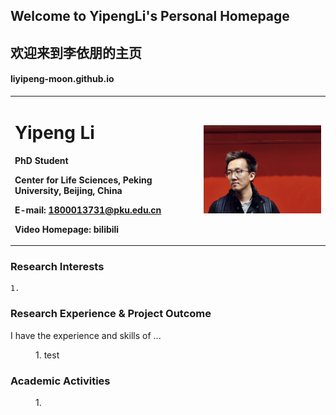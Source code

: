 ## Welcome to YipengLi's Personal Homepage
## 欢迎来到李依朋的主页
#### liyipeng-moon.github.io


<table border="0">
  <tr>
    <td width="60%">
      <h1>Yipeng Li</h1>
      <p><b>PhD Student</b></p>
      <p><b>Center for Life Sciences, Peking University, Beijing, China</b></p>
      <p><b>E-mail: <a href="mailto: 1800013731@pku.edu.cn">1800013731@pku.edu.cn</a> </b></p>
      <p><b>Video Homepage: <a "https://space.bilibili.com/279718842">bilibili</a> </b></p>
    </td>
    <td width="40%">
      <img src="https://github.com/liyipeng-moon/liyipeng-moon.github.io/raw/main/img/1.jpeg" width="100%">  
    </td>
  </tr>
</table>

### Research Interests
```
1. 
```

### Research Experience & Project Outcome

I have the experience and skills of ...
<dl>
<dd>1. test</dd>


</dl>


### Academic Activities

<dl>
<dd>1. 

</dl>